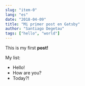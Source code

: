 ```yaml
---
slug: "item-0"
lang: "es"
date: "2018-04-09"
title: "Mi primer post en Gatsby"
author: "Santiago Degetau"
tags: ["hello", "world"]
---
```


This is my first **post!**

My list:

- Hello!
- How are you?
- Today?!
